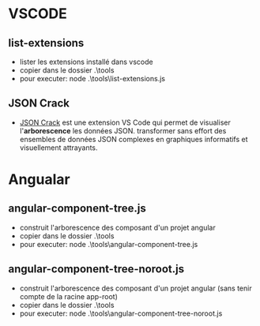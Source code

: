 # VSCODE

## list-extensions
* lister les extensions installé dans vscode
* copier dans le dossier .\tools
* pour executer: node .\tools\list-extensions.js 

## JSON Crack
* [JSON Crack](https://marketplace.visualstudio.com/items?itemName=AykutSarac.jsoncrack-vscode)  est une extension VS Code qui permet de visualiser l'**arborescence** les données JSON. transformer sans effort des ensembles de données JSON complexes en graphiques informatifs et visuellement attrayants.

# Angualar

## angular-component-tree.js
* construit l'arborescence des composant d'un projet angular
* copier dans le dossier .\tools
* pour executer: node .\tools\angular-component-tree.js 

## angular-component-tree-noroot.js
* construit l'arborescence des composant d'un projet angular (sans tenir compte de la racine app-root)
* copier dans le dossier .\tools
* pour executer: node .\tools\angular-component-tree-noroot.js 


